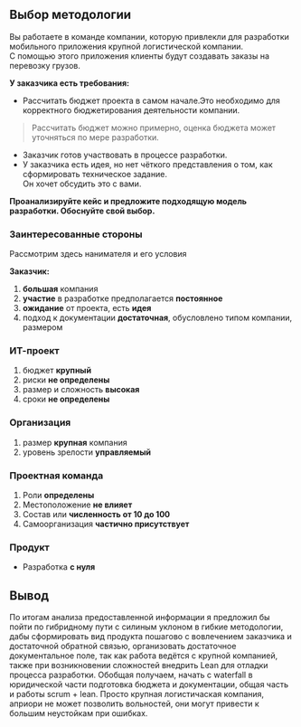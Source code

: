 ## Выбор методологии
Вы работаете в команде компании, которую привлекли для разработки мобильного приложения крупной логистической компании.  
С помощью этого приложения клиенты будут создавать заказы на перевозку грузов.  

**У заказчика есть требования:**
- Рассчитать бюджет проекта в самом начале.Это необходимо для корректного бюджетирования деятельности компании.  
>Рассчитать бюджет можно примерно, оценка бюджета может уточняться по мере разработки.
- Заказчик готов участвовать в процессе разработки.
- У заказчика есть идея, но нет чёткого представления о том, как сформировать техническое задание.  
Он хочет обсудить это с вами.  

**Проанализируйте кейс и предложите подходящую модель разработки. Обоснуйте свой выбор.**
### Заинтересованные стороны
Рассмотрим здесь нанимателя и его условия

**Заказчик:**
1. **большая** компания
2. **участие** в разработке предполагается **постоянное**
3. **ожидание** от проекта, есть **идея**
4. подход к документации **достаточная**, обусловлено типом компании, размером
### ИТ-проект
1. бюджет **крупный**
2. риски **не определены**
3. размер и сложность **высокая**
4. сроки **не определены**
### Организация
1. размер **крупная** компания
2. уровень зрелости **управляемый**
### Проектная команда
1. Роли **определены**
2. Местоположение **не влияет**
3. Состав или **численность от 10 до 100**
4. Самоорганизация **частично присутствует**
### Продукт
- Разработка **с нуля**

## Вывод
По итогам анализа предоставленной информации я предложил бы пойти по гибридному пути с силиным уклоном в гибкие методологии, 
дабы сформировать вид продукта пошагово с вовлечением заказчика и достаточной обратной связью, организовать достаточное документальное поле, 
так как работа ведётся с крупной компанией, также при возникновении сложностей внедрить Lean для отладки процесса разработки.
Обобщая получаем, начать с waterfall в юридической части подготовка бюджета и документации, общая часть и работы scrum + lean. 
Просто крупная логистичаская компания, априори не может позволить вольностей, они могут привести к большим неустойкам при ошибках.